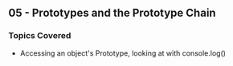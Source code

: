 ## 05 - Prototypes and the Prototype Chain

### Topics Covered

- Accessing an object's Prototype, looking at with console.log()
